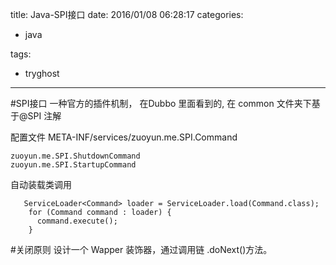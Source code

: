title: Java-SPI接口
date: 2016/01/08 06:28:17
categories:

 - java 


tags:

- tryghost

---

#SPI接口
一种官方的插件机制， 在Dubbo 里面看到的, 在 common 文件夹下基于@SPI 注解

配置文件
META-INF/services/zuoyun.me.SPI.Command
```language
zuoyun.me.SPI.ShutdownCommand
zuoyun.me.SPI.StartupCommand
```
自动装载类调用
```language-java
   ServiceLoader<Command> loader = ServiceLoader.load(Command.class);
    for (Command command : loader) {
      command.execute();
    }
```

#关闭原则
设计一个 Wapper 装饰器，通过调用链 .doNext()方法。




